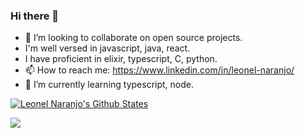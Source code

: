 ### Hi there 👋

- 👯 I’m looking to collaborate on open source projects.
- I'm well versed in javascript, java, react.
- I have proficient in elixir, typescript, C, python.
- 📫 How to reach me: https://www.linkedin.com/in/leonel-naranjo/
- 🌱 I’m currently learning typescript, node.



[![Leonel Naranjo's Github States](https://github-readme-stats.vercel.app/api?username=lfnaranjo11&show_icons=true&theme=dracula)](https://github.com/lfnaranjo11/github-readme-stats)



![](https://komarev.com/ghpvc/?username=lfnaranjo11)
<!--
**lfnaranjo11/lfnaranjo11** is a ✨ _special_ ✨ repository because its `README.md` (this file) appears on your GitHub profile.

Here are some ideas to get you started:

- 🔭 I’m currently working on ...
- 🌱 I’m currently learning ...
- 👯 I’m looking to collaborate on ...
- 🤔 I’m looking for help with ...
- 💬 Ask me about ...
- 📫 How to reach me: ...
- 😄 Pronouns: ...
- ⚡ Fun fact: ...
-->
